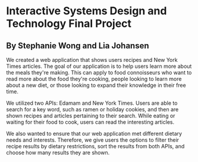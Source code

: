 # Interactive Systems Design and Technology Final Project
## By Stephanie Wong and Lia Johansen


We created a web application that shows users recipes and New York Times articles. The goal of our application is to help users learn more about the meals they're making. This can apply to food connoisseurs who want to read more about the food they're cooking, people looking to learn more about a new diet, or those looking to expand their knowledge in their free time. 

We utilized two APIs: Edamam and New York Times. Users are able to search for a key word, such as ramen or holiday cookies, and then are shown
recipes and articles pertaining to their search. While eating or waiting for their food to cook, users can read the interesting articles.

We also wanted to ensure that our web application met different dietary needs and interests. Therefore, we give users the options to filter their recipe results by dietary restrictions, sort the results from both APIs, and choose how many results they are shown.
